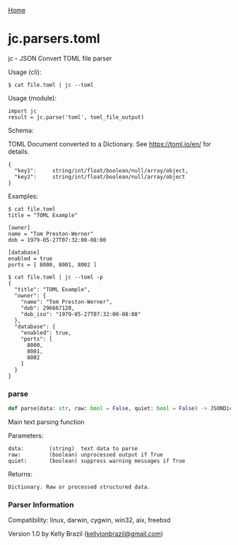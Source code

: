 [Home](https://kellyjonbrazil.github.io/jc/)
<a id="jc.parsers.toml"></a>

# jc.parsers.toml

jc - JSON Convert TOML file parser

Usage (cli):

    $ cat file.toml | jc --toml

Usage (module):

    import jc
    result = jc.parse('toml', toml_file_output)

Schema:

TOML Document converted to a Dictionary.
See https://toml.io/en/ for details.

    {
      "key1":     string/int/float/boolean/null/array/object,
      "key2":     string/int/float/boolean/null/array/object
    }

Examples:

    $ cat file.toml
    title = "TOML Example"

    [owner]
    name = "Tom Preston-Werner"
    dob = 1979-05-27T07:32:00-08:00

    [database]
    enabled = true
    ports = [ 8000, 8001, 8002 ]

    $ cat file.toml | jc --toml -p
    {
      "title": "TOML Example",
      "owner": {
        "name": "Tom Preston-Werner",
        "dob": 296667120,
        "dob_iso": "1979-05-27T07:32:00-08:00"
      },
      "database": {
        "enabled": true,
        "ports": [
          8000,
          8001,
          8002
        ]
      }
    }

<a id="jc.parsers.toml.parse"></a>

### parse

```python
def parse(data: str, raw: bool = False, quiet: bool = False) -> JSONDictType
```

Main text parsing function

Parameters:

    data:        (string)  text data to parse
    raw:         (boolean) unprocessed output if True
    quiet:       (boolean) suppress warning messages if True

Returns:

    Dictionary. Raw or processed structured data.

### Parser Information
Compatibility:  linux, darwin, cygwin, win32, aix, freebsd

Version 1.0 by Kelly Brazil (kellyjonbrazil@gmail.com)
